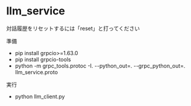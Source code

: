 # llm_service

対話履歴をリセットするには「reset」と打ってください

準備
- pip install grpcio>=1.63.0
- pip install grpcio-tools
- python -m grpc_tools.protoc -I. --python_out=. --grpc_python_out=. llm_service.proto

実行
- python llm_client.py
